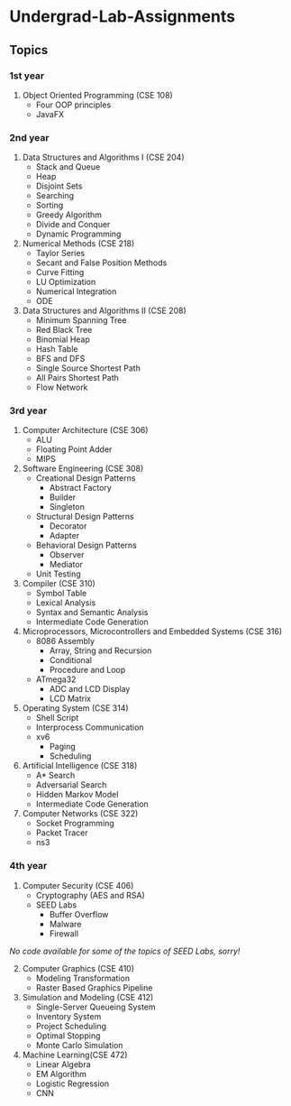 # Undergrad-Lab-Assignments

## Topics

### 1st year

1. Object Oriented Programming (CSE 108)
   * Four OOP principles
   * JavaFX

### 2nd year

1. Data Structures and Algorithms I (CSE 204)
   * Stack and Queue
   * Heap
   * Disjoint Sets
   * Searching
   * Sorting
   * Greedy Algorithm
   * Divide and Conquer
   * Dynamic Programming
2. Numerical Methods (CSE 218)
   * Taylor Series
   * Secant and False Position Methods
   * Curve Fitting
   * LU Optimization
   * Numerical Integration
   * ODE
3. Data Structures and Algorithms II (CSE 208)
   * Minimum Spanning Tree
   * Red Black Tree
   * Binomial Heap
   * Hash Table
   * BFS and DFS
   * Single Source Shortest Path
   * All Pairs Shortest Path
   * Flow Network

### 3rd year

1. Computer Architecture (CSE 306)
   * ALU
   * Floating Point Adder
   * MIPS
2. Software Engineering (CSE 308)
   * Creational Design Patterns
     * Abstract Factory
     * Builder
     * Singleton
   * Structural Design Patterns
     * Decorator
     * Adapter
   * Behavioral Design Patterns
     * Observer
     * Mediator
   * Unit Testing
3. Compiler (CSE 310)
   * Symbol Table
   * Lexical Analysis
   * Syntax and Semantic Analysis
   * Intermediate Code Generation
4. Microprocessors, Microcontrollers and Embedded Systems (CSE 316)
   * 8086 Assembly
     * Array, String and Recursion
     * Conditional
     * Procedure and Loop
   * ATmega32
     * ADC and LCD Display
     * LCD Matrix
5. Operating System (CSE 314)
   * Shell Script
   * Interprocess Communication
   * xv6
     * Paging
     * Scheduling
6. Artificial Intelligence (CSE 318)
   * A* Search
   * Adversarial Search
   * Hidden Markov Model
   * Intermediate Code Generation
7. Computer Networks (CSE 322)
   * Socket Programming
   * Packet Tracer
   * ns3

### 4th year

1. Computer Security (CSE 406)
   * Cryptography (AES and RSA)
   * SEED Labs
     * Buffer Overflow
     * Malware
     * Firewall

*No code available for some of the topics of SEED Labs, sorry!*

2. Computer Graphics (CSE 410)
   * Modeling Transformation
   * Raster Based Graphics Pipeline
3. Simulation and Modeling (CSE 412)
   * Single-Server Queueing System
   * Inventory System
   * Project Scheduling
   * Optimal Stopping
   * Monte Carlo Simulation
4. Machine Learning(CSE 472)
   * Linear Algebra
   * EM Algorithm
   * Logistic Regression
   * CNN




